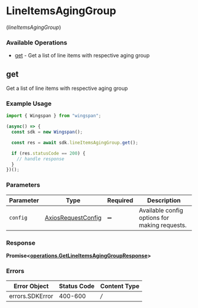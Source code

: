# LineItemsAgingGroup
(*lineItemsAgingGroup*)

### Available Operations

* [get](#get) - Get a list of line items with respective aging group

## get

Get a list of line items with respective aging group

### Example Usage

```typescript
import { Wingspan } from "wingspan";

(async() => {
  const sdk = new Wingspan();

  const res = await sdk.lineItemsAgingGroup.get();

  if (res.statusCode == 200) {
    // handle response
  }
})();
```

### Parameters

| Parameter                                                    | Type                                                         | Required                                                     | Description                                                  |
| ------------------------------------------------------------ | ------------------------------------------------------------ | ------------------------------------------------------------ | ------------------------------------------------------------ |
| `config`                                                     | [AxiosRequestConfig](https://axios-http.com/docs/req_config) | :heavy_minus_sign:                                           | Available config options for making requests.                |


### Response

**Promise<[operations.GetLineItemsAgingGroupResponse](../../sdk/models/operations/getlineitemsaginggroupresponse.md)>**
### Errors

| Error Object    | Status Code     | Content Type    |
| --------------- | --------------- | --------------- |
| errors.SDKError | 400-600         | */*             |
